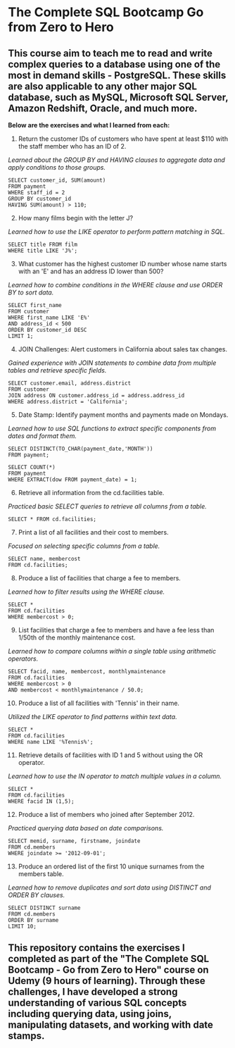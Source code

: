 # The Complete SQL Bootcamp Go from Zero to Hero
## This course aim to teach me  to read and write complex queries to a database using one of the most in demand skills - PostgreSQL. These skills are also applicable to any other major SQL database, such as MySQL, Microsoft SQL Server, Amazon Redshift, Oracle, and much more.

**Below are the exercises and what I learned from each:**

1. Return the customer IDs of customers who have spent at least $110 with the staff member who has an ID of 2.
   
*Learned about the GROUP BY and HAVING clauses to aggregate data and apply conditions to those groups.*
```
SELECT customer_id, SUM(amount)
FROM payment
WHERE staff_id = 2
GROUP BY customer_id
HAVING SUM(amount) > 110;
```

2. How many films begin with the letter J?
   
*Learned how to use the LIKE operator to perform pattern matching in SQL.*
```
SELECT title FROM film
WHERE title LIKE 'J%';
```
3. What customer has the highest customer ID number whose name starts with an 'E' and has an address ID lower than 500?
   
*Learned how to combine conditions in the WHERE clause and use ORDER BY to sort data.*
```
SELECT first_name
FROM customer
WHERE first_name LIKE 'E%'
AND address_id < 500
ORDER BY customer_id DESC
LIMIT 1;
```
4. JOIN Challenges: Alert customers in California about sales tax changes.
   
*Gained experience with JOIN statements to combine data from multiple tables and retrieve specific fields.*
```
SELECT customer.email, address.district 
FROM customer
JOIN address ON customer.address_id = address.address_id
WHERE address.district = 'California';
```
5. Date Stamp: Identify payment months and payments made on Mondays.
   
*Learned how to use SQL functions to extract specific components from dates and format them.*
```
SELECT DISTINCT(TO_CHAR(payment_date,'MONTH'))
FROM payment;

SELECT COUNT(*)
FROM payment
WHERE EXTRACT(dow FROM payment_date) = 1;
```

6. Retrieve all information from the cd.facilities table.
   
*Practiced basic SELECT queries to retrieve all columns from a table.*
```
SELECT * FROM cd.facilities;
```
7. Print a list of all facilities and their cost to members.
   
*Focused on selecting specific columns from a table.*
```
SELECT name, membercost 
FROM cd.facilities;
```
8. Produce a list of facilities that charge a fee to members.
   
*Learned how to filter results using the WHERE clause.*
```
SELECT * 
FROM cd.facilities
WHERE membercost > 0;
```
9. List facilities that charge a fee to members and have a fee less than 1/50th of the monthly maintenance cost.
   
*Learned how to compare columns within a single table using arithmetic operators.*
```
SELECT facid, name, membercost, monthlymaintenance
FROM cd.facilities
WHERE membercost > 0 
AND membercost < monthlymaintenance / 50.0;
```
10. Produce a list of all facilities with 'Tennis' in their name.
   
*Utilized the LIKE operator to find patterns within text data.*
```
SELECT * 
FROM cd.facilities
WHERE name LIKE '%Tennis%';
```
11. Retrieve details of facilities with ID 1 and 5 without using the OR operator.
   
*Learned how to use the IN operator to match multiple values in a column.*
```
SELECT * 
FROM cd.facilities
WHERE facid IN (1,5);
```
12. Produce a list of members who joined after September 2012.
   
*Practiced querying data based on date comparisons.*

```
SELECT memid, surname, firstname, joindate 
FROM cd.members
WHERE joindate >= '2012-09-01';
```
13. Produce an ordered list of the first 10 unique surnames from the members table.
   
*Learned how to remove duplicates and sort data using DISTINCT and ORDER BY clauses.*
```
SELECT DISTINCT surname 
FROM cd.members
ORDER BY surname 
LIMIT 10;
```
## This repository contains the exercises I completed as part of the "The Complete SQL Bootcamp - Go from Zero to Hero" course on Udemy (9 hours of learning). Through these challenges, I have developed a strong understanding of various SQL concepts including querying data, using joins, manipulating datasets, and working with date stamps.
